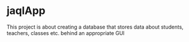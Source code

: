 # jaqlApp
This project is about creating a database that stores data about students, teachers, classes etc. behind an appropriate GUI
